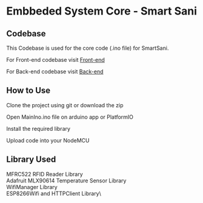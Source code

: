 # Embbeded System Core - Smart Sani
## Codebase
This Codebase is used for the core code (.ino file) for SmartSani.

For Front-end codebase visit [Front-end](https://github.com/MinorvaFalk/EmbeddedSystem_FrontEnd)

For Back-end codebase visit [Back-end](https://github.com/ando-hunterz/EmbeddedSystem_Backend)


## How to Use

Clone the project using git or download the zip

Open MainIno.ino file on arduino app or PlatformIO

Install the required library

Upload code into your NodeMCU
## Library Used

MFRC522 RFID Reader Library\
Adafruit MLX90614 Temperature Sensor Library\
WifiManager Library\
ESP8266Wifi and HTTPClient Library\